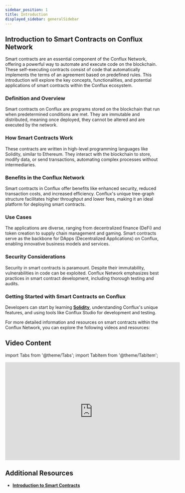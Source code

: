 ```yaml
---
sidebar_position: 1
title: Introduction
displayed_sidebar: generalSidebar
---
```


## Introduction to Smart Contracts on Conflux Network

Smart contracts are an essential component of the Conflux Network, offering a powerful way to automate and execute code on the blockchain. These self-executing contracts consist of code that automatically implements the terms of an agreement based on predefined rules. This introduction will explore the key concepts, functionalities, and potential applications of smart contracts within the Conflux ecosystem.

### Definition and Overview
Smart contracts on Conflux are programs stored on the blockchain that run when predetermined conditions are met. They are immutable and distributed, meaning once deployed, they cannot be altered and are executed by the network.

### How Smart Contracts Work
These contracts are written in high-level programming languages like Solidity, similar to Ethereum. They interact with the blockchain to store, modify data, or send transactions, automating complex processes without intermediaries.

### Benefits in the Conflux Network
Smart contracts in Conflux offer benefits like enhanced security, reduced transaction costs, and increased efficiency. Conflux's unique tree-graph structure facilitates higher throughput and lower fees, making it an ideal platform for deploying smart contracts.

### Use Cases
The applications are diverse, ranging from decentralized finance (DeFi) and token creation to supply chain management and gaming. Smart contracts serve as the backbone for DApps (Decentralized Applications) on Conflux, enabling innovative business models and services.

### Security Considerations
Security in smart contracts is paramount. Despite their immutability, vulnerabilities in code can be exploited. Conflux Network emphasizes best practices in smart contract development, including thorough testing and audits.

### Getting Started with Smart Contracts on Conflux
Developers can start by learning [**Solidity**](solidity-basics.md), understanding Conflux's unique features, and using tools like Conflux Studio for development and testing.

For more detailed information and resources on smart contracts within the Conflux Network, you can explore the following videos and resources:

## Video Content

import Tabs from '@theme/Tabs';
import TabItem from '@theme/TabItem';


<Tabs>

  <TabItem value="introduction" label="Introduction to Smart Contracts">
<iframe width="560" height="315" src="https://www.youtube.com/embed/Xx_qMo09-QY?si=BIfL7ZsUsIuFwQIx" title="YouTube video player" frameborder="0" allow="accelerometer; autoplay; clipboard-write; encrypted-media; gyroscope; picture-in-picture; web-share" allowfullscreen></iframe>
  </TabItem>

</Tabs>

## Additional Resources

- [**Introduction to Smart Contracts**](https://ethereum.org/developers/docs/smart-contracts)